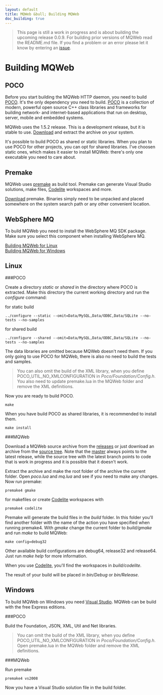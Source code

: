 ```yaml
---
layout: default
title: MQWeb &bull; Building MQWeb
doc_building: true
---
```


> This page is still a work in progress and is about building the upcoming
> release 0.0.9. For building prior versions of MQWeb read the README.md file.
> If you find a problem or an error please let it know
> by entering an [issue](https://github.com/fbraem/mqweb/issues).

Building MQWeb
==============

POCO
----

Before you start building the MQWeb HTTP daemon, you need to build 
[POCO](http://www.pocoproject.com). It's the only dependency you need to build.
[POCO](http://www.pocoproject.com) is a collection of modern, powerful open 
source C++ class libraries and frameworks for building network- and 
internet-based applications that run on desktop, server, mobile and embedded 
systems.

MQWeb uses the 1.5.2 release. This is a development release, but it is stable to
use. [Download](http://pocoproject.org/download/index.html) and extract the
archive on your system.

It's possible to build POCO as shared or static libraries. When you plan to use
POCO for other projects, you can opt for shared libraries. I've choosen static
ones, which makes it easier to install MQWeb: there's only one executable you
need to care about.

Premake
-------

MQWeb uses [premake](http://industriousone.com/premake) as build tool. Premake
can generate Visual Studio solutions, make files, 
[Codelite](http://codelite.org/) workspaces and more.

[Download](http://industriousone.com/premake/download) premake. Binaries simply 
need to be unpacked and placed somewhere on the system search path or any other 
convenient location.

WebSphere MQ
------------

To build MQWeb you need to install the WebSphere MQ SDK package. Make sure you
select this component when installing WebSphere MQ.

[Building MQWeb for Linux](#linux)  
[Building MQWeb for Windows](#windows)  

<a name="linux"> </a>

Linux
-----

###POCO

Create a directory *static* or *shared* in the directory where POCO is 
extracted. Make this directory the current working directory and run the
 *configure* command:

for static build

    ../configure --static --omit=Data/MySQL,Data/ODBC,Data/SQLite --no-tests --no-samples
   
for shared build

    ../configure --shared --omit=Data/MySQL,Data/ODBC,Data/SQLite --no-tests --no-samples
   
The data libraries are omitted because MQWeb doesn't need them. If you only
going to use POCO for MQWeb, there is also no need to build the tests and 
samples.
> You can also omit the build of the XML library, when you 
> define POCO\_UTIL\_NO\_XMLCONFIGURATION in *Poco/Foundation/Config.h*. You 
> also need to update premake.lua in the MQWeb folder and remove the XML 
> definitions.

Now you are ready to build POCO.

    make
    
When you have build POCO as shared libraries, it is recommended to install them.

    make install

###MQWeb

Download a MQWeb source archive from the 
[releases](https://github.com/fbraem/mqweb/releases) or just download an archive
from the [source tree](https://github.com/fbraem/mqweb). Note that the 
[master](https://github.com/fbraem/mqweb/tree/master) always points to the 
latest release, while the source tree with the latest branch points to code
that is work in progress and it is possible that it doesn't work.

Extract the archive and make the root folder of the archive the current
folder. Open *poco.lua* and *mq.lua* and see if you need to make any changes. 
Now run premake:

    premake4 gmake
   
for makefiles or create [Codelite](http://codelite.org/) workspaces with

    premake4 codelite

Premake will generate the build files in the *build* folder. In this folder
you'll find another folder with the name of the action you have specified when
running premake4. With *gmake* change the current folder to *build/gmake* and
run *make* to build MQWeb:

    make config=debug32

Other available build configurations are debug64, release32 and release64. Just
run *make help* for more information.

When you use [Codelite](http://codelite.org/), you'll find the workspaces in
*build/codelite*.

The result of your build will be placed in *bin/Debug* or *bin/Release*.

<a name="windows"> </a>

Windows
-------

To build MQWeb on Windows you need [Visual Studio](http://www.visualstudio.com).
MQWeb can be build with the free Express editions.

###POCO

Build the Foundation, JSON, XML, Util and Net libraries.

> You can omit the build of the XML library, when you 
> define POCO\_UTIL\_NO\_XMLCONFIGURATION in *Poco/Foundation/Config.h*. Open 
> premake.lua in the MQWeb folder and remove the XML definitions.

###MQWeb

Run premake

    premake4 vs2008

Now you have a Visual Studio solution file in the build folder.
